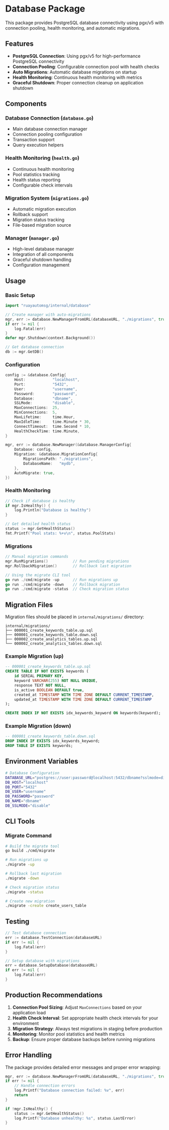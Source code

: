 # Database Package

This package provides PostgreSQL database connectivity using pgx/v5 with connection pooling, health monitoring, and automatic migrations.

## Features

- **PostgreSQL Connection**: Using pgx/v5 for high-performance PostgreSQL connectivity
- **Connection Pooling**: Configurable connection pool with health checks
- **Auto Migrations**: Automatic database migrations on startup
- **Health Monitoring**: Continuous health monitoring with metrics
- **Graceful Shutdown**: Proper connection cleanup on application shutdown

## Components

### Database Connection (`database.go`)
- Main database connection manager
- Connection pooling configuration
- Transaction support
- Query execution helpers

### Health Monitoring (`health.go`)
- Continuous health monitoring
- Pool statistics tracking
- Health status reporting
- Configurable check intervals

### Migration System (`migrations.go`)
- Automatic migration execution
- Rollback support
- Migration status tracking
- File-based migration source

### Manager (`manager.go`)
- High-level database manager
- Integration of all components
- Graceful shutdown handling
- Configuration management

## Usage

### Basic Setup

```go
import "ruayautomsg/internal/database"

// Create manager with auto-migrations
mgr, err := database.NewManagerFromURL(databaseURL, "./migrations", true)
if err != nil {
    log.Fatal(err)
}
defer mgr.Shutdown(context.Background())

// Get database connection
db := mgr.GetDB()
```

### Configuration

```go
config := &database.Config{
    Host:            "localhost",
    Port:            "5432", 
    User:            "username",
    Password:        "password",
    Database:        "dbname",
    SSLMode:         "disable",
    MaxConnections:  25,
    MinConnections:  5,
    MaxLifetime:     time.Hour,
    MaxIdleTime:     time.Minute * 30,
    ConnectTimeout:  time.Second * 10,
    HealthCheckTime: time.Minute,
}

mgr, err := database.NewManager(&database.ManagerConfig{
    Database: config,
    Migration: &database.MigrationConfig{
        MigrationsPath: "./migrations",
        DatabaseName:   "mydb",
    },
    AutoMigrate: true,
})
```

### Health Monitoring

```go
// Check if database is healthy
if mgr.IsHealthy() {
    log.Println("Database is healthy")
}

// Get detailed health status
status := mgr.GetHealthStatus()
fmt.Printf("Pool stats: %+v\n", status.PoolStats)
```

### Migrations

```go
// Manual migration commands
mgr.RunMigrations()           // Run pending migrations
mgr.RollbackMigration()       // Rollback last migration

// Using the migrate CLI tool
go run ./cmd/migrate -up      // Run migrations up
go run ./cmd/migrate -down    // Rollback migration  
go run ./cmd/migrate -status  // Check migration status
```

## Migration Files

Migration files should be placed in `internal/migrations/` directory:

```
internal/migrations/
├── 000001_create_keywords_table.up.sql
├── 000001_create_keywords_table.down.sql
├── 000002_create_analytics_tables.up.sql
└── 000002_create_analytics_tables.down.sql
```

### Example Migration (up)

```sql
-- 000001_create_keywords_table.up.sql
CREATE TABLE IF NOT EXISTS keywords (
    id SERIAL PRIMARY KEY,
    keyword VARCHAR(255) NOT NULL UNIQUE,
    response TEXT NOT NULL,
    is_active BOOLEAN DEFAULT true,
    created_at TIMESTAMP WITH TIME ZONE DEFAULT CURRENT_TIMESTAMP,
    updated_at TIMESTAMP WITH TIME ZONE DEFAULT CURRENT_TIMESTAMP
);

CREATE INDEX IF NOT EXISTS idx_keywords_keyword ON keywords(keyword);
```

### Example Migration (down)

```sql
-- 000001_create_keywords_table.down.sql
DROP INDEX IF EXISTS idx_keywords_keyword;
DROP TABLE IF EXISTS keywords;
```

## Environment Variables

```bash
# Database Configuration
DATABASE_URL="postgres://user:password@localhost:5432/dbname?sslmode=disable"
DB_HOST="localhost"
DB_PORT="5432"
DB_USER="username"
DB_PASSWORD="password"
DB_NAME="dbname"
DB_SSLMODE="disable"
```

## CLI Tools

### Migrate Command

```bash
# Build the migrate tool
go build ./cmd/migrate

# Run migrations up
./migrate -up

# Rollback last migration
./migrate -down

# Check migration status
./migrate -status

# Create new migration
./migrate -create create_users_table
```

## Testing

```go
// Test database connection
err := database.TestConnection(databaseURL)
if err != nil {
    log.Fatal(err)
}

// Setup database with migrations
err = database.SetupDatabase(databaseURL)
if err != nil {
    log.Fatal(err)
}
```

## Production Recommendations

1. **Connection Pool Sizing**: Adjust `MaxConnections` based on your application load
2. **Health Check Interval**: Set appropriate health check intervals for your environment
3. **Migration Strategy**: Always test migrations in staging before production
4. **Monitoring**: Monitor pool statistics and health metrics
5. **Backup**: Ensure proper database backups before running migrations

## Error Handling

The package provides detailed error messages and proper error wrapping:

```go
mgr, err := database.NewManagerFromURL(databaseURL, "./migrations", true)
if err != nil {
    // Handle connection errors
    log.Printf("Database connection failed: %v", err)
    return
}

if !mgr.IsHealthy() {
    status := mgr.GetHealthStatus()
    log.Printf("Database unhealthy: %s", status.LastError)
}
```
